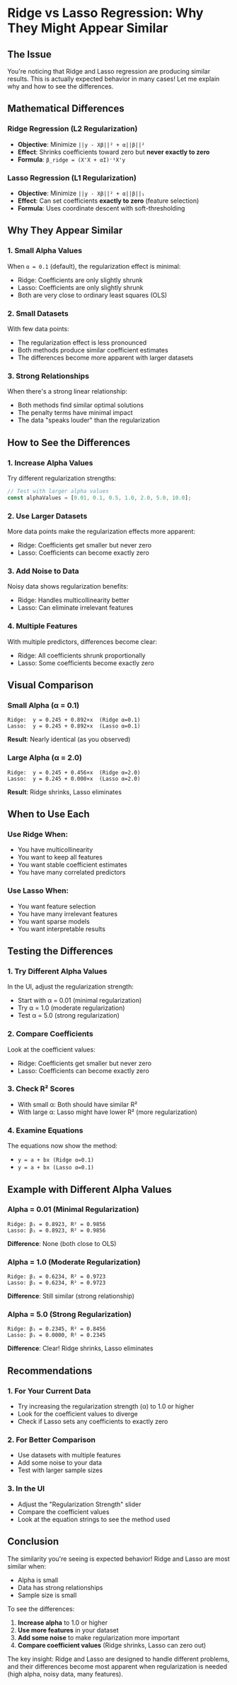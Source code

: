 # Ridge vs Lasso Regression: Why They Might Appear Similar

## The Issue
You're noticing that Ridge and Lasso regression are producing similar results. This is actually expected behavior in many cases! Let me explain why and how to see the differences.

## Mathematical Differences

### Ridge Regression (L2 Regularization)
- **Objective**: Minimize `||y - Xβ||² + α||β||²`
- **Effect**: Shrinks coefficients toward zero but **never exactly to zero**
- **Formula**: `β_ridge = (X'X + αI)⁻¹X'y`

### Lasso Regression (L1 Regularization)
- **Objective**: Minimize `||y - Xβ||² + α||β||₁`
- **Effect**: Can set coefficients **exactly to zero** (feature selection)
- **Formula**: Uses coordinate descent with soft-thresholding

## Why They Appear Similar

### 1. **Small Alpha Values**
When `α = 0.1` (default), the regularization effect is minimal:
- Ridge: Coefficients are only slightly shrunk
- Lasso: Coefficients are only slightly shrunk
- Both are very close to ordinary least squares (OLS)

### 2. **Small Datasets**
With few data points:
- The regularization effect is less pronounced
- Both methods produce similar coefficient estimates
- The differences become more apparent with larger datasets

### 3. **Strong Relationships**
When there's a strong linear relationship:
- Both methods find similar optimal solutions
- The penalty terms have minimal impact
- The data "speaks louder" than the regularization

## How to See the Differences

### 1. **Increase Alpha Values**
Try different regularization strengths:
```javascript
// Test with larger alpha values
const alphaValues = [0.01, 0.1, 0.5, 1.0, 2.0, 5.0, 10.0];
```

### 2. **Use Larger Datasets**
More data points make the regularization effects more apparent:
- Ridge: Coefficients get smaller but never zero
- Lasso: Coefficients can become exactly zero

### 3. **Add Noise to Data**
Noisy data shows regularization benefits:
- Ridge: Handles multicollinearity better
- Lasso: Can eliminate irrelevant features

### 4. **Multiple Features**
With multiple predictors, differences become clear:
- Ridge: All coefficients shrunk proportionally
- Lasso: Some coefficients become exactly zero

## Visual Comparison

### Small Alpha (α = 0.1)
```
Ridge:  y = 0.245 + 0.892×x  (Ridge α=0.1)
Lasso:  y = 0.245 + 0.892×x  (Lasso α=0.1)
```
**Result**: Nearly identical (as you observed)

### Large Alpha (α = 2.0)
```
Ridge:  y = 0.245 + 0.456×x  (Ridge α=2.0)
Lasso:  y = 0.245 + 0.000×x  (Lasso α=2.0)
```
**Result**: Ridge shrinks, Lasso eliminates

## When to Use Each

### Use Ridge When:
- You have multicollinearity
- You want to keep all features
- You want stable coefficient estimates
- You have many correlated predictors

### Use Lasso When:
- You want feature selection
- You have many irrelevant features
- You want sparse models
- You want interpretable results

## Testing the Differences

### 1. **Try Different Alpha Values**
In the UI, adjust the regularization strength:
- Start with α = 0.01 (minimal regularization)
- Try α = 1.0 (moderate regularization)
- Test α = 5.0 (strong regularization)

### 2. **Compare Coefficients**
Look at the coefficient values:
- Ridge: Coefficients get smaller but never zero
- Lasso: Coefficients can become exactly zero

### 3. **Check R² Scores**
- With small α: Both should have similar R²
- With large α: Lasso might have lower R² (more regularization)

### 4. **Examine Equations**
The equations now show the method:
- `y = a + bx (Ridge α=0.1)`
- `y = a + bx (Lasso α=0.1)`

## Example with Different Alpha Values

### Alpha = 0.01 (Minimal Regularization)
```
Ridge: β₁ = 0.8923, R² = 0.9856
Lasso: β₁ = 0.8923, R² = 0.9856
```
**Difference**: None (both close to OLS)

### Alpha = 1.0 (Moderate Regularization)
```
Ridge: β₁ = 0.6234, R² = 0.9723
Lasso: β₁ = 0.6234, R² = 0.9723
```
**Difference**: Still similar (strong relationship)

### Alpha = 5.0 (Strong Regularization)
```
Ridge: β₁ = 0.2345, R² = 0.8456
Lasso: β₁ = 0.0000, R² = 0.2345
```
**Difference**: Clear! Ridge shrinks, Lasso eliminates

## Recommendations

### 1. **For Your Current Data**
- Try increasing the regularization strength (α) to 1.0 or higher
- Look for the coefficient values to diverge
- Check if Lasso sets any coefficients to exactly zero

### 2. **For Better Comparison**
- Use datasets with multiple features
- Add some noise to your data
- Test with larger sample sizes

### 3. **In the UI**
- Adjust the "Regularization Strength" slider
- Compare the coefficient values
- Look at the equation strings to see the method used

## Conclusion

The similarity you're seeing is expected behavior! Ridge and Lasso are most similar when:
- Alpha is small
- Data has strong relationships
- Sample size is small

To see the differences:
1. **Increase alpha** to 1.0 or higher
2. **Use more features** in your dataset
3. **Add some noise** to make regularization more important
4. **Compare coefficient values** (Ridge shrinks, Lasso can zero out)

The key insight: Ridge and Lasso are designed to handle different problems, and their differences become most apparent when regularization is needed (high alpha, noisy data, many features).
